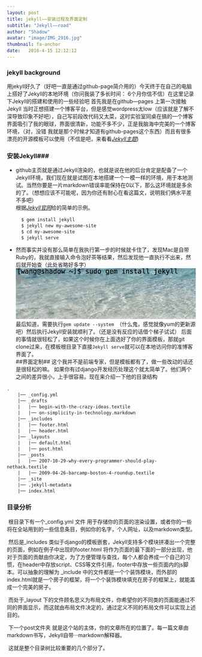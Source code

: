 ```yaml
---
layout: post
title: jekyll——安装过程及界面定制
subtitle: "Jekyll——road"
author: "Shadow"
avatar: "image/IMG_2916.jpg"
thumbnail: fa-anchor
date:   2016-4-15 12:12:12
---
```


### jekyll background
   用jekyll好久了（好吧一直是通过github-page简介用的）今天终于在自己的电脑上搭好了Jekyll的本地环境（你问我装了多长时间： 6个月你信不信）在这里记录下Jekyll的搭建和使用的一些经验吧
首先我是在github—pages 上第一次接触Jekyll 
当时正想搭建一个博客平台，但是感觉wordpress太low（应该就是了解不深导致印象不好吧），自己写前段改代码又太菜，这时实验室同桌在搞的一个博客界面吸引了我的眼球，界面很清新，功能不多不少，正是我脑海中完美的一个博客环境，（对，没错 我就是那个时候才知道有github-pages这个东西）而且有很多漂亮的开源模板可以使用（不信是吧，来看看[*Jekyll主题*](http://jekyllthemes.org/))   
### 安装Jekyll###
* github主页就是通过Jekyll渲染的，也就是说在他的后台肯定是配备了一个Jekyll环境，我们现在就是试图在本地搭建一个一模一样的环境，用于本地测试。当然你要是一片markdown错误率能保持在0以下，那么这环境就是多余的了。（想想应该不可能呢，因为你还有耐心在看这篇文，说明我们俩水平差不多吧）   
  根据[*Jekyll官网*](https://jekyllrb.com/)给的简单的示例。  
    <pre><code>  $ gem install jekyll
    $ jekyll new my-awesome-site
    $ cd my-awesome-site
    $ jekyll serve</code></pre>   
* 然而事实并没有那么简单在我执行第一步的时候就卡住了，发现Mac是自带Ruby的，我就直接输入命令泡好茶等结果，然后发现他一直执行不出来，然后就开始查（此处省略好多字）
  ![no_response](/image/gem_no_response.png)
  最后知道，需要执行`gem update --system `（什么鬼，感觉就像yum的更新源吧）然后执行Jekyll安装就顺利了。（还是没有反应的话借个梯子试试）
  后面的事情就很轻松了，如果这个时候你在上面选好了你的界面模板，那就git clone过来，在模板根目录下直接`Jekyll serve`就可以在本地访问你的准博客界面了。   
##界面定制##
这个我并不是前端专家，但是模板都有了，做一些改动的话还是很轻松的嘛。
如果你有过django开发经历处理这个就太简单了。他们两个之间的差异很小，上手很容易。现在来介绍一下他的目录结构   

<pre><code calss="html">.
    |── _config.yml
    |── _drafts
    |   |── begin-with-the-crazy-ideas.textile
    |   |── on-simplicity-in-technology.markdown
    |── _includes
    |   |── footer.html
    |   |── header.html
    |── _layouts
    |   |── default.html
    |   |── post.html
    |── _posts
    |   |── 2007-10-29-why-every-programmer-should-play-nethack.textile
    |   |── 2009-04-26-barcamp-boston-4-roundup.textile
    |── _site
    |── .jekyll-metadata
    |── index.html
</code></pre>

### 目录分析

​	根目录下有一个_config.yml 文件 用于存储你的页面的渲染设置，或者你的一些将在全站用到的一些信息条目，例如你的名字，个人网址，以及markdown类型。  

​	然后是_includes 类似于django的模板嵌套，Jekyll支持多个模块拼凑出一个完整的页面，例如在例子中出现的footer.html 将作为页面的最下面的一部分出现，他对于页面的贡献由你决定，为了方便管理与查找，每个人都会养成一个自己的习惯，在header中存放script、CSS等文件引用，footer中存放一些页面内的js脚本。可以抽象的理解为 _include 中的文件都是一个个装饰模块，而外部的index.html就是一个房子的框架，将一个个装饰模块填充在房子的框架上，就能盖成一个完美的房子。

​	而处于_layout 下的文件顾名思义为布局文件，你希望你的不同类的页面能通过不同的界面显示，而这就由布局文件决定的，通过定义不同的布局文件可以实现上述目的。

​	下一个post文件夹 就是这个站的主体，你的文章所在的位置了。每一篇文章由markdown书写，Jekyll自带···markdown解释器。

​	这就是整个目录树比较重要的几个部分了。

